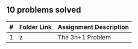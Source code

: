 ## 10 problems solved

|   #   | Folder Link | Assignment Description |
| :---: | ----------- | ---------------------- |
|1| z|The 3n+1 Problem |
